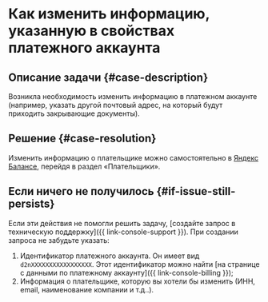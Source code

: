 # Как изменить информацию, указанную в свойствах платежного аккаунта


## Описание задачи {#case-description}

Возникла необходимость изменить информацию в платежном аккаунте (например, указать другой почтовый адрес, на который будут приходить закрывающие документы).

## Решение {#case-resolution}

Изменить информацию о плательщике можно самостоятельно в [Яндекс Балансе](https://balance.yandex.ru), перейдя в раздел «Плательщики».

## Если ничего не получилось {#if-issue-still-persists}

Если эти действия не помогли решить задачу, [создайте запрос в техническую поддержку]({{ link-console-support }}).
При создании запроса не забудьте указать:

1. Идентификатор платежного аккаунта.
Он имеет вид `d2nXXXXXXXXXXXXXXXXX`. Этот идентификатор можно найти [на странице с данными по платежному аккаунту]({{ link-console-billing }});
1. Информация о плательщике, которую вы хотели бы изменить (ИНН, email, наименование компании и т.д..).
